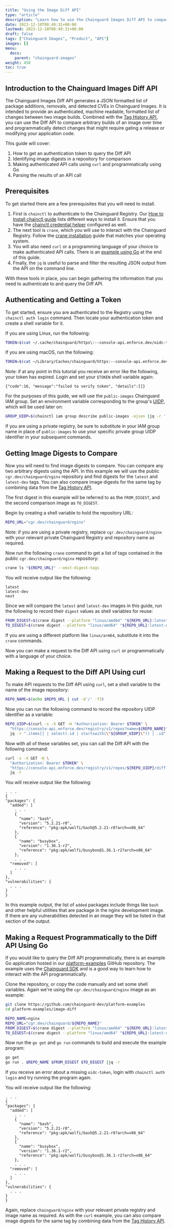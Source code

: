 ```yaml
---
title: "Using the Image Diff API"
type: "article"
description: "Learn how to use the Chainguard Images Diff API to compare changes between image versions."
date: 2023-12-10T08:49:31+00:00
lastmod: 2023-12-10T08:49:31+00:00
draft: false
tags: ["Chainguard Images", "Product", "API"]
images: []
menu:
  docs:
    parent: "chainguard-images"
weight: 450
toc: true
---
```


## Introduction to the Chainguard Images Diff API

The Chainguard Images Diff API generates a JSON formatted list of package additions, removals, and detected CVEs in Chainguard Images. It is intended to provide an authenticated, machine readable, formatted list of changes between two image builds. Combined with the [Tag History API](/chainguard/chainguard-images/using-the-tag-history-api/), you can use the Diff API to compare arbitrary builds of an image over time and programmatically detect changes that might require gating a release or modifying your application code.

This guide will cover:

1. How to get an authentication token to query the Diff API
2. Identifying image digests in a repository for comparison
3. Making authenticated API calls using `curl` and programmatically using Go
4. Parsing the results of an API call

## Prerequisites

To get started there are a few prerequisites that you will need to install.

1. First is `chainctl` to authenticate to the Chainguard Registry. Our [How to Install chainctl guide](/chainguard/administration/how-to-install-chainctl/) lists different ways to install it. Ensure that you have the [chainctl credential helper](/chainguard/chainguard-registry/authenticating/#authenticating-with-the-chainctl-credential-helper) configured as well.
2. The next tool is `crane`, which you will use to interact with the Chainguard Registry. Follow the [crane installation](https://github.com/google/go-containerregistry/blob/main/cmd/crane/README.md#installation) guide that matches your operating system.
3. You will also need `curl` or a programming language of your choice to make authenticated API calls. There is an [example using Go](#making-a-request-programmatically-to-the-diff-api-using-go) at the end of this guide.
4. Finally, the `jq` is useful to parse and filter the resulting JSON output from the API on the command line.

With these tools in place, you can begin gathering the information that you need to authenticate to and query the Diff API.

## Authenticating and Getting a Token

To get started, ensure you are authenticated to the Registry using the `chainctl auth login` command. Then locate your authentication token and create a shell variable for it.

If you are using Linux, run the following:

```sh
TOKEN=$(cat ~/.cache/chainguard/https\:--console-api.enforce.dev/oidc-token)
```

If you are using macOS, run the following:

```sh
TOKEN=$(cat ~/Library/Caches/chainguard/https:--console-api.enforce.dev/oidc-token)
```

Note: if at any point in this tutorial you receive an error like the following, your token has expired. Login and set your `$TOKEN` shell variable again:

```
{"code":16, "message":"failed to verify token", "details":[]}
```

For the purposes of this guide, we will use the `public-images` Chainguard IAM group. Set an environment variable corresponding to the group's [UIDP](/chainguard/administration/cloudevents/events-reference/#uidp-identifiers), which will be used later on:

```sh
GROUP_UIDP=$(chainctl iam group describe public-images -ojson |jq -r '.id')
```

If you are using a private registry, be sure to substitute in your IAM group name in place of `public-images` to use your specific private group UIDP identifier in your subsequent commands.

## Getting Image Digests to Compare

Now you will need to find image digests to compare. You can compare any two arbitrary digests using the API. In this example we will use the public `cgr.dev/chainguard/nginx` repository and find digests for the `latest` and `latest-dev` tags. You can also compare image digests for the same tag by combining data from the [Tag History API](/chainguard/chainguard-images/using-the-tag-history-api/).

The first digest in this example will be referred to as the `FROM_DIGEST`, and the second comparison image as `TO_DIGEST`.

Begin by creating a shell variable to hold the repository URL:

```sh
REPO_URL="cgr.dev/chainguard/nginx"
```

Note: if you are using a private registry, replace `cgr.dev/chainguard/nginx` with your relevant private Chainguard Registry and repository name as required.

Now run the following `crane` command to get a list of tags contained in the public `cgr.dev/chainguard/nginx` repository:

```sh
crane ls "${REPO_URL}" --omit-digest-tags
```

You will receive output like the following:

```
latest
latest-dev
next
```

Since we will compare the `latest` and `latest-dev` images in this guide, run the following to record their `digest` values as shell variables for reuse:

```sh
FROM_DIGEST=$(crane digest --platform "linux/amd64" "${REPO_URL}:latest")
TO_DIGEST=$(crane digest --platform "linux/amd64" "${REPO_URL}:latest-dev")
```

If you are using a different platform like `linux/arm64`, substitute it into the `crane` commands.

Now you can make a request to the Diff API using `curl` or programmatically with a language of your choice.

## Making a Request to the Diff API Using curl

To make API requests to the Diff API using `curl`, set a shell variable to the name of the image repository:

```sh
REPO_NAME=$(echo $REPO_URL | cut -d'/' -f3)
```

Now you can run the following command to record the repository UIDP identifier as a variable:

```sh
REPO_UIDP=$(curl -s -X GET -H "Authorization: Bearer $TOKEN" \
  "https://console-api.enforce.dev/registry/v1/repos?name=${REPO_NAME}" | \
  jq -r ".items[] | select(.id | startswith(\"${GROUP_UIDP}\")) | .id")
```

Now with all of these variables set, you can call the Diff API with the following command:

```sh
curl -s -X GET -H \
  "Authorization: Bearer $TOKEN" \
  "https://console-api.enforce.dev/registry/v1/repos/${REPO_UIDP}/diff?from_digest=${FROM_DIGEST}&to_digest=${TO_DIGEST}" | \
  jq -r
```

You will receive output like the following:

```
. . .
{
"packages": {
  "added": [
    . . .
    {
      "name": "bash",
      "version": "5.2.21-r0",
      "reference": "pkg:apk/wolfi/bash@5.2.21-r0?arch=x86_64"
    },
    {
      "name": "busybox",
      "version": "1.36.1-r2",
      "reference": "pkg:apk/wolfi/busybox@1.36.1-r2?arch=x86_64"
    },
    . . .
  "removed": [
    . . .
  ]
},
"vulnerabilities": {
  . . .
}
}
```

In this example output, the list of `added` packages include things like `bash` and other helpful utilities that are package in the nginx development image. If there are any vulnerabilities detected in an image they will be listed in that section of the output.

## Making a Request Programmatically to the Diff API Using Go

If you would like to query the Diff API programmatically, there is an example Go application hosted in our [platform-examples](https://github.com/chainguard-dev/platform-examples/tree/main/image-diff) GitHub repository. The example uses the [Chainguard SDK](https://pkg.go.dev/chainguard.dev/sdk) and is a good way to learn how to interact with the API programmatically.

Clone the repository, or copy the code manually and set some shell variables. Again we're using the `cgr.dev/chainguard/nginx` image as an example:

```sh
git clone https://github.com/chainguard-dev/platform-examples
cd platform-examples/image-diff
```

```sh
REPO_NAME=nginx
REPO_URL="cgr.dev/chainguard/${REPO_NAME}"
FROM_DIGEST=$(crane digest --platform "linux/amd64" "${REPO_URL}:latest")
TO_DIGEST=$(crane digest --platform "linux/amd64" "${REPO_URL}:latest-dev")
```

Now run the `go get` and `go run` commands to build and execute the example program:

```sh
go get
go run . $REPO_NAME $FROM_DIGEST $TO_DIGEST |jq -r
```

If you receive an error about a missing `oidc-token`, login with `chainctl auth login` and try running the program again.

You will receive output like the following:

```
. . .
{
"packages": {
  "added": [
    . . .
    {
      "name": "bash",
      "version": "5.2.21-r0",
      "reference": "pkg:apk/wolfi/bash@5.2.21-r0?arch=x86_64"
    },
    {
      "name": "busybox",
      "version": "1.36.1-r2",
      "reference": "pkg:apk/wolfi/busybox@1.36.1-r2?arch=x86_64"
    },
    . . .
  "removed": [
    . . .
  ]
},
"vulnerabilities": {
  . . .
}
}
```

Again, replace `chainguard/nginx` with your relevant private registry and image name as required. As with the `curl` example, you can also compare image digests for the same tag by combining data from the [Tag History API](/chainguard/chainguard-images/using-the-tag-history-api/).
